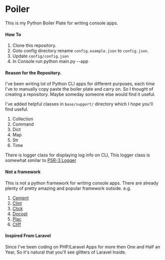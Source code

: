 # Poiler

This is my Python Boiler Plate for writing console apps.

#### How To

1. Clone this repository.
2. Goto config directory rename `config.example.json` to `config.json`.
3. Update `config/config.json`
4. In Console run python main.py --app



#### Reason for the Repository.

I've been writing lot of Python CLI apps for different purposes, each time I've to manually copy paste the boiler plate and carry on. So I thought of creating a repository. Maybe someday someone else would find it useful. 

I've added helpful classes in `base/support/` directory which I hope you'll find useful.

1. Collection
2. Command
3. Dict
4. Map
5. Str
6. Time

There is logger class for displaying log info on CLI, This logger class is somewhat similar to <a href="http://www.php-fig.org/psr/psr-3/">PSR-3 Logger</a>

#### Not a framework

This is not a python framework for writing console apps. There are already plenty of pretty amazing and popular framework outside.
e.g.
1. <a href="http://builtoncement.com/">Cement</a>
2. <a href="https://pypi.python.org/pypi/clint/">Clint</a>
3. <a href="http://click.pocoo.org/5/">Click</a>
4. <a href="http://docopt.org/">Docopt</a>
5. <a href="https://pypi.python.org/pypi/plac">Plac</a>
6. <a href="https://docs.openstack.org/developer/cliff/">Cliff</a>

#### Inspired From Laravel

Since I've been coding on PHP/Laravel Apps for more then One and Half an Year, So it's natural that you'll see glitters of Laravel Inside.


